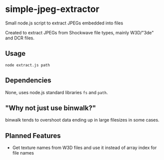 # simple-jpeg-extractor
Small node.js script to extract JPEGs embedded into files

Created to extract JPEGs from Shockwave file types, mainly W3D/"3de" and DCR files.

## Usage
`node extract.js path`

## Dependencies
None, uses node.js standard libraries `fs` and `path`.

## "Why not just use binwalk?"
binwalk tends to overshoot data ending up in large filesizes in some cases.

## Planned Features
* Get texture names from W3D files and use it instead of array index for file names
